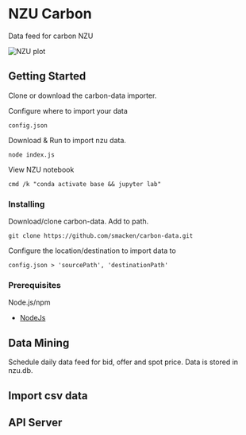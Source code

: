 # NZU Carbon

Data feed for carbon NZU

![NZU plot](https://github.com/smacken/carbon-data/blob/master/notebooks/nzu-plot.png)

## Getting Started

Clone or download the carbon-data importer.

Configure where to import your data

```
config.json
```

Download & Run to import nzu data.

```
node index.js
```

View NZU notebook

```
cmd /k "conda activate base && jupyter lab"
```

### Installing

Download/clone carbon-data. Add to path.

```
git clone https://github.com/smacken/carbon-data.git
```

Configure the location/destination to import data to

```
config.json > 'sourcePath', 'destinationPath'
```

### Prerequisites

Node.js/npm
* [NodeJs](https://nodejs.org/en/download/)

## Data Mining

Schedule daily data feed for bid, offer and spot price. Data is stored in nzu.db.

## Import csv data

## API Server

